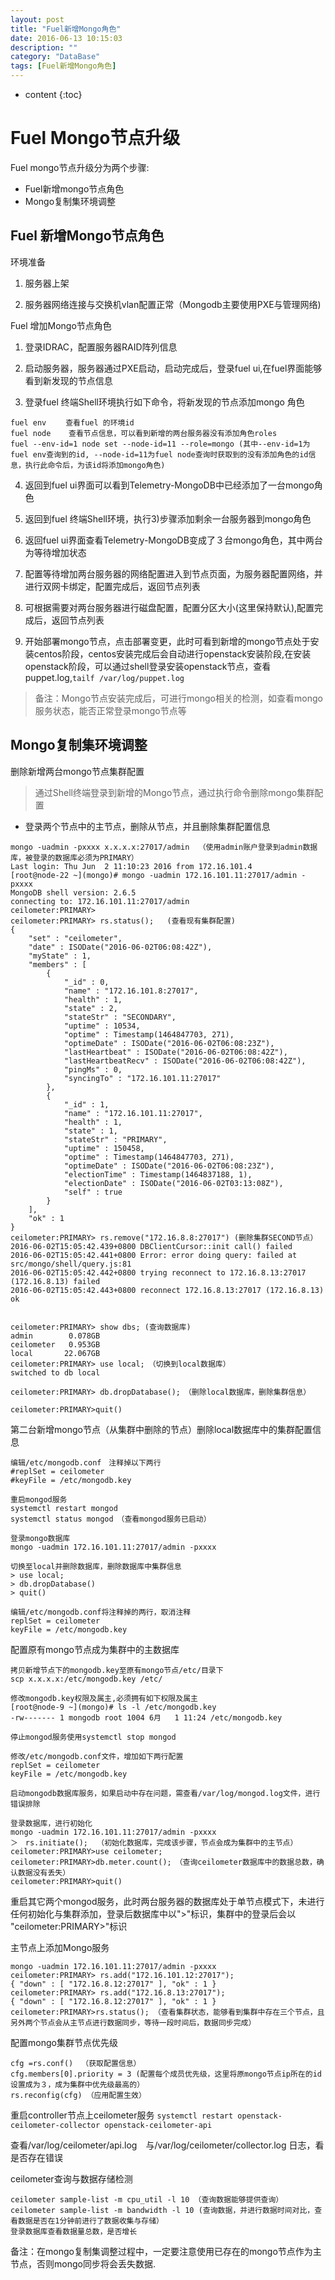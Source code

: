 ```yaml
---
layout: post
title: "Fuel新增Mongo角色"
date: 2016-06-13 10:15:03
description: ""
category: "DataBase"
tags: [Fuel新增Mongo角色]
---
```


* content
{:toc}

# Fuel Mongo节点升级
Fuel mongo节点升级分为两个步骤: 

* Fuel新增mongo节点角色
* Mongo复制集环境调整






## Fuel 新增Mongo节点角色

环境准备

1. 服务器上架

2. 服务器网络连接与交换机vlan配置正常（Mongodb主要使用PXE与管理网络)

Fuel 增加Mongo节点角色

1. 登录IDRAC，配置服务器RAID阵列信息

2. 启动服务器，服务器通过PXE启动，启动完成后，登录fuel ui,在fuel界面能够看到新发现的节点信息

3. 登录fuel 终端Shell环境执行如下命令，将新发现的节点添加mongo 角色

```
fuel env 　　查看fuel 的环境id
fuel node    查看节点信息，可以看到新增的两台服务器没有添加角色roles
fuel --env-id=1 node set --node-id=11 --role=mongo (其中--env-id=1为fuel env查询到的id, --node-id=11为fuel node查询时获取到的没有添加角色的id信息，执行此命令后，为该id将添加mongo角色)

```

4. 返回到fuel ui界面可以看到Telemetry-MongoDB中已经添加了一台mongo角色

5. 返回到fuel 终端Shell环境，执行3)步骤添加剩余一台服务器到mongo角色

6. 返回fuel ui界面查看Telemetry-MongoDB变成了３台mongo角色，其中两台为等待增加状态

7. 配置等待增加两台服务器的网络配置进入到节点页面，为服务器配置网络，并进行双网卡绑定，配置完成后，返回节点列表

8. 可根据需要对两台服务器进行磁盘配置，配置分区大小(这里保持默认),配置完成后，返回节点列表

9. 开始部署mongo节点，点击部署变更，此时可看到新增的mongo节点处于安装centos阶段，centos安装完成后会自动进行openstack安装阶段,在安装openstack阶段，可以通过shell登录安装openstack节点，查看puppet.log,`tailf /var/log/puppet.log`


> 备注：Mongo节点安装完成后，可进行mongo相关的检测，如查看mongo服务状态，能否正常登录mongo节点等
　　

## Mongo复制集环境调整

删除新增两台mongo节点集群配置

>通过Shell终端登录到新增的Mongo节点，通过执行命令删除mongo集群配置

- 登录两个节点中的主节点，删除从节点，并且删除集群配置信息

```
mongo -uadmin -pxxxx x.x.x.x:27017/admin  （使用admin账户登录到admin数据库，被登录的数据库必须为PRIMARY）
Last login: Thu Jun  2 11:10:23 2016 from 172.16.101.4
[root@node-22 ~](mongo)# mongo -uadmin 172.16.101.11:27017/admin -pxxxx
MongoDB shell version: 2.6.5
connecting to: 172.16.101.11:27017/admin
ceilometer:PRIMARY> 
ceilometer:PRIMARY> rs.status();   (查看现有集群配置)
{
	"set" : "ceilometer",
	"date" : ISODate("2016-06-02T06:08:42Z"),
	"myState" : 1,
	"members" : [
		{
			"_id" : 0,
			"name" : "172.16.101.8:27017",
			"health" : 1,
			"state" : 2,
			"stateStr" : "SECONDARY",
			"uptime" : 10534,
			"optime" : Timestamp(1464847703, 271),
			"optimeDate" : ISODate("2016-06-02T06:08:23Z"),
			"lastHeartbeat" : ISODate("2016-06-02T06:08:42Z"),
			"lastHeartbeatRecv" : ISODate("2016-06-02T06:08:42Z"),
			"pingMs" : 0,
			"syncingTo" : "172.16.101.11:27017"
		},
		{
			"_id" : 1,
			"name" : "172.16.101.11:27017",
			"health" : 1,
			"state" : 1,
			"stateStr" : "PRIMARY",
			"uptime" : 150458,
			"optime" : Timestamp(1464847703, 271),
			"optimeDate" : ISODate("2016-06-02T06:08:23Z"),
			"electionTime" : Timestamp(1464837188, 1),
			"electionDate" : ISODate("2016-06-02T03:13:08Z"),
			"self" : true
		}
	],
	"ok" : 1
}
ceilometer:PRIMARY> rs.remove("172.16.8.8:27017") (删除集群SECOND节点）
2016-06-02T15:05:42.439+0800 DBClientCursor::init call() failed
2016-06-02T15:05:42.441+0800 Error: error doing query: failed at src/mongo/shell/query.js:81
2016-06-02T15:05:42.442+0800 trying reconnect to 172.16.8.13:27017 (172.16.8.13) failed
2016-06-02T15:05:42.443+0800 reconnect 172.16.8.13:27017 (172.16.8.13) ok


ceilometer:PRIMARY> show dbs; (查询数据库)
admin        0.078GB
ceilometer   0.953GB
local       22.067GB
ceilometer:PRIMARY> use local;　（切换到local数据库）
switched to db local

ceilometer:PRIMARY> db.dropDatabase();　（删除local数据库，删除集群信息）

ceilometer:PRIMARY>quit() 

```

第二台新增mongo节点（从集群中删除的节点）删除local数据库中的集群配置信息

```
编辑/etc/mongodb.conf　注释掉以下两行
#replSet = ceilometer
#keyFile = /etc/mongodb.key

重启mongod服务
systemctl restart mongod
systemctl status mongod　（查看mongod服务已启动）

登录mongo数据库
mongo -uadmin 172.16.101.11:27017/admin -pxxxx

切换至local并删除数据库，删除数据库中集群信息
> use local;
> db.dropDatabase()
> quit()

编辑/etc/mongodb.conf将注释掉的两行，取消注释
replSet = ceilometer
keyFile = /etc/mongodb.key
```

配置原有mongo节点成为集群中的主数据库

```
拷贝新增节点下的mongodb.key至原有mongo节点/etc/目录下
scp x.x.x.x:/etc/mongodb.key /etc/

修改mongodb.key权限及属主,必须拥有如下权限及属主
[root@node-9 ~](mongo)# ls -l /etc/mongodb.key 
-rw------- 1 mongodb root 1004 6月   1 11:24 /etc/mongodb.key

停止mongod服务使用systemctl stop mongod

修改/etc/mongodb.conf文件，增加如下两行配置
replSet = ceilometer
keyFile = /etc/mongodb.key

启动mongodb数据库服务，如果启动中存在问题，需查看/var/log/mongod.log文件，进行错误排除

登录数据库，进行初始化
mongo -uadmin 172.16.101.11:27017/admin -pxxxx
＞　rs.initiate();  （初始化数据库，完成该步骤，节点会成为集群中的主节点）
ceilometer:PRIMARY>use ceilometer;
ceilometer:PRIMARY>db.meter.count();　（查询ceilometer数据库中的数据总数，确认数据没有丢失）
ceilometer:PRIMARY>quit()
```

重启其它两个mongod服务，此时两台服务器的数据库处于单节点模式下，未进行任何初始化与集群添加，登录后数据库中以">"标识，集群中的登录后会以
"ceilometer:PRIMARY>"标识

主节点上添加Mongo服务

```
mongo -uadmin 172.16.101.11:27017/admin -pxxxx
ceilometer:PRIMARY> rs.add("172.16.101.12:27017");
{ "down" : [ "172.16.8.12:27017" ], "ok" : 1 }
ceilometer:PRIMARY> rs.add("172.16.8.13:27017");
{ "down" : [ "172.16.8.12:27017" ], "ok" : 1 }
ceilometer:PRIMARY>rs.status(); （查看集群状态，能够看到集群中存在三个节点，且另外两个节点会从主节点进行数据同步，等待一段时间后，数据同步完成）

```

配置mongo集群节点优先级

```
cfg =rs.conf() 　（获取配置信息）
cfg.members[0].priority = 3 (配置每个成员优先级，这里将原mongo节点ip所在的id设置成为３，成为集群中优先级最高的）
rs.reconfig(cfg) （应用配置生效）
```

重启controller节点上ceilometer服务
`systemctl restart openstack-ceilometer-collector openstack-ceilometer-api`

查看/var/log/ceilometer/api.log　与/var/log/ceilometer/collector.log 日志，看是否存在错误


ceilometer查询与数据存储检测

```
ceilometer sample-list -m cpu_util -l 10 （查询数据能够提供查询）
ceilometer sample-list -m bandwidth -l 10 (查询数据，并进行数据时间对比，查看数据是否在1分钟前进行了数据收集与存储）
登录数据库查看数据量总数，是否增长
```
备注：在mongo复制集调整过程中，一定要注意使用已存在的mongo节点作为主节点，否则mongo同步将会丢失数据.
